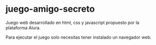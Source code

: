 # juego-amigo-secreto
Juego web desarrollado en html, css y javascript propuesto por la plataforma Alura.

Para ejecutar el juego solo necesitas tener instalado un navegador web.
